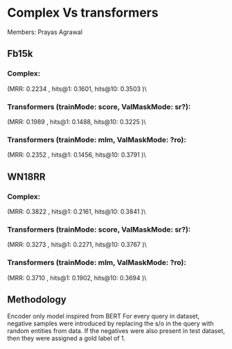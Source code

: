 # Complex Vs transformers
Members: Prayas Agrawal
## Fb15k
### Complex:
(MRR: 0.2234 , hits@1: 0.1601, hits@10: 0.3503 )\
### Transformers (trainMode: score, ValMaskMode: sr?):  
(MRR: 0.1989 , hits@1: 0.1488, hits@10: 0.3225 )\
### Transformers (trainMode: mlm, ValMaskMode: ?ro):    
(MRR: 0.2352 , hits@1: 0.1456, hits@10: 0.3791 )\

## WN18RR
### Complex:   
(MRR: 0.3822 , hits@1: 0.2161, hits@10: 0.3841 )\
### Transformers (trainMode: score, ValMaskMode: sr?):  
(MRR: 0.3273 , hits@1: 0.2271, hits@10: 0.3767 )\
### Transformers (trainMode: mlm, ValMaskMode: ?ro):    
(MRR: 0.3710 , hits@1: 0.1902, hits@10: 0.3694 )\

## Methodology
Encoder only model inspired from BERT
For every query in dataset, negative samples were introduced by replacing the s/o in the query with random entities from data. If the negatives were also present in test dataset, then they were assigned a gold label of 1.